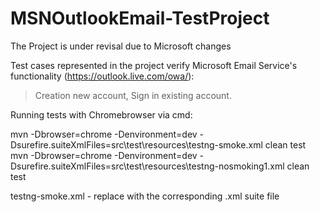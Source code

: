 # MSNOutlookEmail-TestProject

The Project is under revisal due to Microsoft changes

Test cases represented in the project verify Microsoft Email Service's functionality (https://outlook.live.com/owa/): 
> Creation new account,
> Sign in existing account.

Running tests with Chromebrowser via cmd:

mvn -Dbrowser=chrome -Denvironment=dev -Dsurefire.suiteXmlFiles=src\test\resources\testng-smoke.xml clean test
mvn -Dbrowser=chrome -Denvironment=dev -Dsurefire.suiteXmlFiles=src\test\resources\testng-nosmoking1.xml clean test

testng-smoke.xml - replace with the corresponding .xml suite file
